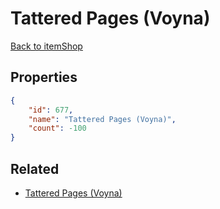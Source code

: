 # Tattered Pages (Voyna)

<no description available>

[Back to itemShop](../item-shops.md)

## Properties

```json
{
    "id": 677,
    "name": "Tattered Pages (Voyna)",
    "count": -100
}
```

## Related

- [Tattered Pages (Voyna)](../items/19848-tattered-pages-voyna.md)

